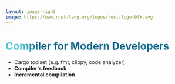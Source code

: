```yaml
---
layout: image-right
image: https://www.rust-lang.org/logos/rust-logo-blk.svg
---
```


# Compiler for Modern Developers

<!-- <div grid="~ cols-2 gap-2" m="t-2">
<div>
- <b>Cargo toolset<b> (e.g. fmt, clippy, code analyzer)
- **Compiler's feedback**
- **Incremental compilation**
</div>

<img border="rounded" src="asstets/rust-ide-online-editor-compiler.original.png" alt=""> -->
<!-- </div> -->

- Cargo toolset (e.g. fmt, clippy, code analyzer)
- **Compiler's feedback**
- **Incremental compilation**

<style>
h1 {
  background-color: #2B90B6;
  background-image: linear-gradient(45deg, #4EC5D4 10%, #146b8c 20%);
  background-size: 100%;
  -webkit-background-clip: text;
  -moz-background-clip: text;
  -webkit-text-fill-color: transparent;
  -moz-text-fill-color: transparent;
}
</style>